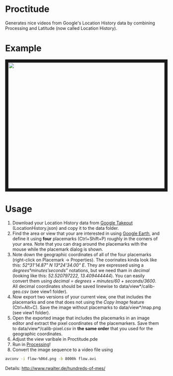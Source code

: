 Proctitude
==========

Generates nice videos from Google's Location History data by combining Processing and Latitude (now called Location History). 

Example
=======

<a href="http://www.youtube.com/watch?feature=player_embedded&v=6eFkrLaAFFo
" target="_blank"><img src="http://img.youtube.com/vi/6eFkrLaAFFo/0.jpg" width="720" height="405" border="10" /></a>

Usage
=====

1. Download your Location History data from [Google Takeout](https://www.google.com/settings/takeout‎/) (LocationHistory.json) and copy it to the data folder.
2. Find the area or view that your are interested in using [Google Earth](http://www.google.com/earth/), and define it using **four** placemarks (Ctrl+Shift+P) roughly in the corners of your area. Note that you can drag around the placemarks with the mouse while the placemark dialog is shown.
3. Note down the geographic coordinates of all of the four placemarks (right-click on Placemark -> Properties). The coorinates kinda look like this: *52°31'14.87" N  13°24'34.00" E*. They are expressed using a *degrees°minutes’seconds”* notations, but we need tham in *decimal* (looking like this: *52.520797222, 13.409444444*). You can easily convert them using *decimal = degrees + minutes/60 + seconds/3600*. All decimal coordinates should be saved linewise to data/view\*/calib-geo.csv (see view1 folder).
4. Now export two versions of your current view, one that includes the placemarks and one that does not using the *Copy Image* feature (Ctrl+Alt+C). Save the image without placemarks to data/view\*/map.png (see view1 folder).
5. Open the exported image that includes the placemarks in an image editor and extract the pixel coordinates of the placemarkers. Save them to data/view\*/calib-pixel.csv in **the same order** that you used for the geographic coordinates.
6. Adjust the view varibale in Proctitude.pde
7. Run in [Processing](http://processing.org/)!
8. Convert the image sequence to a video file using
```bash
avconv -i flow-%06d.png -b 8000k flow.avi
```

Details: http://www.rwalter.de/hundreds-of-mes/


